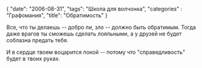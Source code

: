 {
   "date": "2006-08-31",
   "tags": "Школа для волчонка",
   "categories" : "Графомания",
   "title": "Обратимость"
}

Все, что ты делаешь -- добро ли, зло -- должно быть обратимым. Тогда даже врагов ты сможешь сделать лояльными, а у друзей не будет соблазна предать тебя.

И в сердце твоем воцарится покой -- потому что "справедливость" будет в твоих руках.
